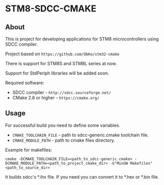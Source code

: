 # STM8-SDCC-CMAKE

## About

This is project for developing applications for STM8 microcontrollers using SDCC compiler.

Project based on `https://github.com/ObKo/stm32-cmake`


There is support for STM8S and STM8L series at now.

Support for StdPeriph libraries will be added soon.

Required software:

* SDCC compiler - `http://sdcc.sourceforge.net/`
* CMake 2.8 or higher - `https://cmake.org/`


## Usage

For successful build you need to define some variables.

* `CMAKE_TOOLCHAIN_FILE` - path to sdcc-generic.cmake toolchain file.
* `CMAKE_MODULE_PATH` - path to cmake files directory.

Example for makefiles:
	
	cmake -DCMAKE_TOOLCHAIN_FILE=<path_to_sdcc-generic.cmake> -DCMAKE_MODULE_PATH=<path_to_project_cmake_dir> -G"MinGW Makefiles" <path_to_source_dir>


It builds sdcc's *.ihx file. If you need you can convert it to *.hex or *.bin file.
